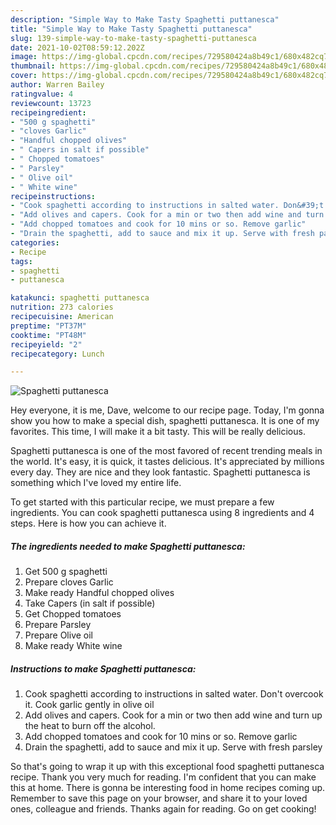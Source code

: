 ```yaml
---
description: "Simple Way to Make Tasty Spaghetti puttanesca"
title: "Simple Way to Make Tasty Spaghetti puttanesca"
slug: 139-simple-way-to-make-tasty-spaghetti-puttanesca
date: 2021-10-02T08:59:12.202Z
image: https://img-global.cpcdn.com/recipes/729580424a8b49c1/680x482cq70/spaghetti-puttanesca-recipe-main-photo.jpg
thumbnail: https://img-global.cpcdn.com/recipes/729580424a8b49c1/680x482cq70/spaghetti-puttanesca-recipe-main-photo.jpg
cover: https://img-global.cpcdn.com/recipes/729580424a8b49c1/680x482cq70/spaghetti-puttanesca-recipe-main-photo.jpg
author: Warren Bailey
ratingvalue: 4
reviewcount: 13723
recipeingredient:
- "500 g spaghetti"
- "cloves Garlic"
- "Handful chopped olives"
- " Capers in salt if possible"
- " Chopped tomatoes"
- " Parsley"
- " Olive oil"
- " White wine"
recipeinstructions:
- "Cook spaghetti according to instructions in salted water. Don&#39;t overcook it. Cook garlic gently in olive oil"
- "Add olives and capers. Cook for a min or two then add wine and turn up the heat to burn off the alcohol."
- "Add chopped tomatoes and cook for 10 mins or so. Remove garlic"
- "Drain the spaghetti, add to sauce and mix it up. Serve with fresh parsley"
categories:
- Recipe
tags:
- spaghetti
- puttanesca

katakunci: spaghetti puttanesca 
nutrition: 273 calories
recipecuisine: American
preptime: "PT37M"
cooktime: "PT48M"
recipeyield: "2"
recipecategory: Lunch

---
```



![Spaghetti puttanesca](https://img-global.cpcdn.com/recipes/729580424a8b49c1/680x482cq70/spaghetti-puttanesca-recipe-main-photo.jpg)

Hey everyone, it is me, Dave, welcome to our recipe page. Today, I'm gonna show you how to make a special dish, spaghetti puttanesca. It is one of my favorites. This time, I will make it a bit tasty. This will be really delicious.



Spaghetti puttanesca is one of the most favored of recent trending meals in the world. It's easy, it is quick, it tastes delicious. It's appreciated by millions every day. They are nice and they look fantastic. Spaghetti puttanesca is something which I've loved my entire life.


To get started with this particular recipe, we must prepare a few ingredients. You can cook spaghetti puttanesca using 8 ingredients and 4 steps. Here is how you can achieve it.

<!--inarticleads1-->

##### The ingredients needed to make Spaghetti puttanesca:

1. Get 500 g spaghetti
1. Prepare cloves Garlic
1. Make ready Handful chopped olives
1. Take  Capers (in salt if possible)
1. Get  Chopped tomatoes
1. Prepare  Parsley
1. Prepare  Olive oil
1. Make ready  White wine




<!--inarticleads2-->

##### Instructions to make Spaghetti puttanesca:

1. Cook spaghetti according to instructions in salted water. Don&#39;t overcook it. Cook garlic gently in olive oil
1. Add olives and capers. Cook for a min or two then add wine and turn up the heat to burn off the alcohol.
1. Add chopped tomatoes and cook for 10 mins or so. Remove garlic
1. Drain the spaghetti, add to sauce and mix it up. Serve with fresh parsley




So that's going to wrap it up with this exceptional food spaghetti puttanesca recipe. Thank you very much for reading. I'm confident that you can make this at home. There is gonna be interesting food in home recipes coming up. Remember to save this page on your browser, and share it to your loved ones, colleague and friends. Thanks again for reading. Go on get cooking!
